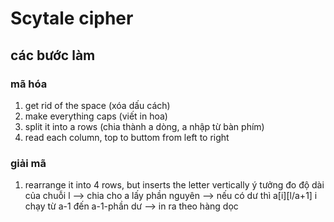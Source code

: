 # Scytale cipher 
## các bước làm 
### mã hóa
1. get rid of the space (xóa dấu cách)
2. make everything caps (viết in hoa)
3. split it into a rows (chia thành a dòng, a nhập từ bàn phím)
4. read each column, top to buttom from left to right 
### giải mã 
1. rearrange it into 4 rows, but inserts the letter vertically 
ý tưởng 
đo độ dài của chuỗi l --> chia cho a lấy phần nguyên --> nếu có dư thì a[i][l/a+1] i chạy từ a-1 đến a-1-phần dư --> in ra theo hàng dọc 